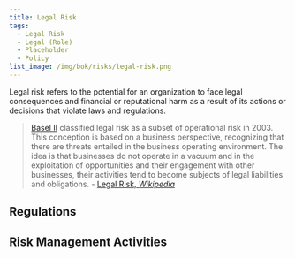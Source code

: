 ```yaml
---
title: Legal Risk
tags:
  - Legal Risk
  - Legal (Role)
  - Placeholder
  - Policy
list_image: /img/bok/risks/legal-risk.png
---
```


<BoxOut title="Legal Risk" image="/img/bok/risks/legal-risk.png">

Legal risk refers to the potential for an organization to face legal consequences and financial or reputational harm as a result of its actions or decisions that violate laws and regulations.

> [Basel II](https://en.wikipedia.org/wiki/Basel_II) classified legal risk as a subset of operational risk in 2003. This conception is based on a business perspective, recognizing that there are threats entailed in the business operating environment. The idea is that businesses do not operate in a vacuum and in the exploitation of opportunities and their engagement with other businesses, their activities tend to become subjects of legal liabilities and obligations. - [Legal Risk, _Wikipedia_](https://en.wikipedia.org/wiki/Legal_risk)

</BoxOut>

## Regulations

<BokTagList filter="Regulations" />

## Risk Management Activities

<BokTagList tag="Legal Risk" filter="Activities" />